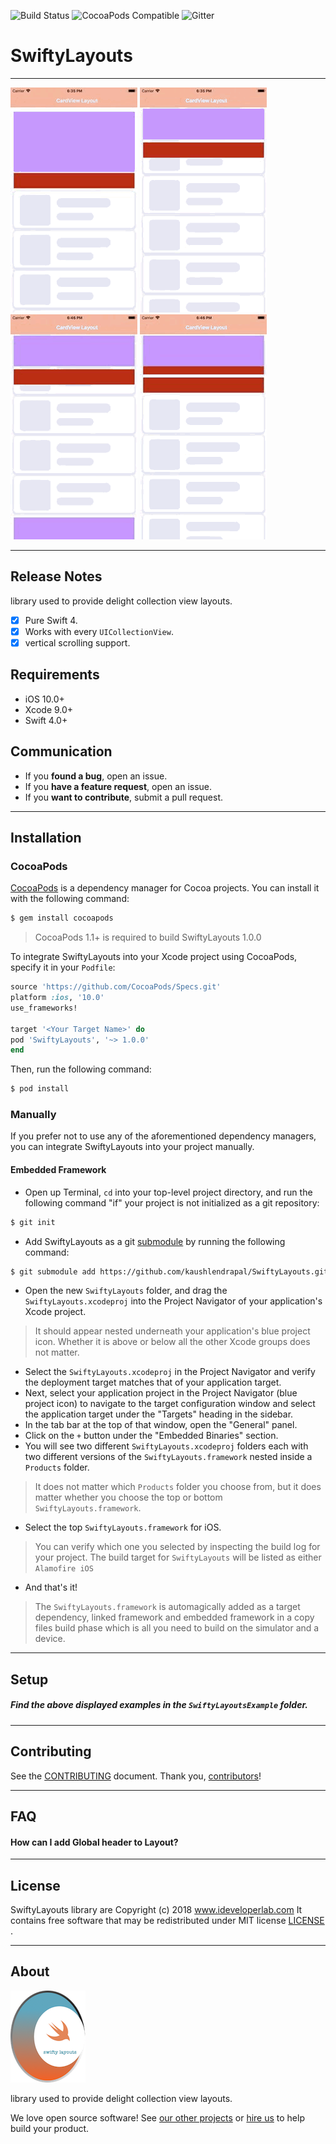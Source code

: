 ![Build Status](https://travis-ci.org/Alamofire/Alamofire.svg?branch=master)
![CocoaPods Compatible](https://img.shields.io/cocoapods/v/Alamofire.svg)
![Gitter](https://badges.gitter.im/Alamofire/Alamofire.svg)

# SwiftyLayouts

---
![](docs/swiftyLayout_demo1.gif)        ![](docs/swiftyLayout_demo2.gif)        ![](docs/swiftyLayout_demo3.gif) ![](docs/swiftyLayout_demo4.gif)

---

## Release Notes

library used to provide delight collection view layouts.

- [X] Pure Swift 4.
- [X] Works with every `UICollectionView`.
- [X] vertical scrolling support.

## Requirements

- iOS 10.0+
- Xcode 9.0+
- Swift 4.0+

## Communication

- If you **found a bug**, open an issue.
- If you **have a feature request**, open an issue.
- If you **want to contribute**, submit a pull request.

---

## Installation

### CocoaPods

[CocoaPods](http://cocoapods.org) is a dependency manager for Cocoa projects. You can install it with the following command:

```bash
$ gem install cocoapods
```

> CocoaPods 1.1+ is required to build SwiftyLayouts 1.0.0

To integrate SwiftyLayouts into your Xcode project using CocoaPods, specify it in your `Podfile`:

```ruby
source 'https://github.com/CocoaPods/Specs.git'
platform :ios, '10.0'
use_frameworks!

target '<Your Target Name>' do
pod 'SwiftyLayouts', '~> 1.0.0'
end
```

Then, run the following command:

```bash
$ pod install
```

### Manually

If you prefer not to use any of the aforementioned dependency managers, you can integrate SwiftyLayouts into your project manually.

#### Embedded Framework

- Open up Terminal, `cd` into your top-level project directory, and run the following command "if" your project is not initialized as a git repository:

```bash
$ git init
```

- Add SwiftyLayouts as a git [submodule](http://git-scm.com/docs/git-submodule) by running the following command:

```bash
$ git submodule add https://github.com/kaushlendrapal/SwiftyLayouts.git
```

- Open the new `SwiftyLayouts` folder, and drag the `SwiftyLayouts.xcodeproj` into the Project Navigator of your application's Xcode project.

> It should appear nested underneath your application's blue project icon. Whether it is above or below all the other Xcode groups does not matter.

- Select the `SwiftyLayouts.xcodeproj` in the Project Navigator and verify the deployment target matches that of your application target.
- Next, select your application project in the Project Navigator (blue project icon) to navigate to the target configuration window and select the application target under the "Targets" heading in the sidebar.
- In the tab bar at the top of that window, open the "General" panel.
- Click on the `+` button under the "Embedded Binaries" section.
- You will see two different `SwiftyLayouts.xcodeproj` folders each with two different versions of the `SwiftyLayouts.framework` nested inside a `Products` folder.

> It does not matter which `Products` folder you choose from, but it does matter whether you choose the top or bottom `SwiftyLayouts.framework`.

- Select the top `SwiftyLayouts.framework` for iOS.

> You can verify which one you selected by inspecting the build log for your project. The build target for `SwiftyLayouts` will be listed as either `Alamofire iOS`

- And that's it!

> The `SwiftyLayouts.framework` is automagically added as a target dependency, linked framework and embedded framework in a copy files build phase which is all you need to build on the simulator and a device.

---

## Setup

##### Find the above displayed examples in the `SwiftyLayoutsExample` folder.

---

## Contributing

See the [CONTRIBUTING] document.
Thank you, [contributors]!

[CONTRIBUTING]: CONTRIBUTING.md
[contributors]: https://github.com/kaushlendrapal/SwiftyLayouts/graphs/contributors

---

## FAQ

####  How can I add Global header to Layout?

---

## License

SwiftyLayouts library are Copyright (c) 2018 www.ideveloperlab.com
It contains free software that may be redistributed under MIT license [LICENSE] .

[LICENSE]: /LICENSE

---

## About

![SwiftyLayouts ](/Resources/swiftylayouts_v1.png)

library used to provide delight collection view layouts.

We love open source software!
See [our other projects][blogs]
or [hire us][hire] to help build your product.

[blogs]: https://ideveloperlab.com/blogs
[hire]: https://idevloperlab.com/hire_us/
[projects]: https://github.com/kaushlendrapal
